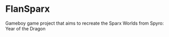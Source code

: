 # FlanSparx
Gameboy game project that aims to recreate the Sparx Worlds from Spyro: Year of the Dragon
